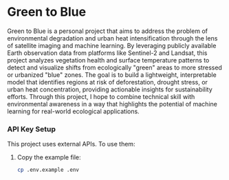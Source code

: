 # Green to Blue

Green to Blue is a personal project that aims to address the problem of environmental degradation and urban heat intensification through the lens of satellite imaging and machine learning. By leveraging publicly available Earth observation data from platforms like Sentinel-2 and Landsat, this project analyzes vegetation health and surface temperature patterns to detect and visualize shifts from ecologically "green" areas to more stressed or urbanized "blue" zones. The goal is to build a lightweight, interpretable model that identifies regions at risk of deforestation, drought stress, or urban heat concentration, providing actionable insights for sustainability efforts. Through this project, I hope to combine technical skill with environmental awareness in a way that highlights the potential of machine learning for real-world ecological applications.



### API Key Setup

This project uses external APIs. To use them:

1. Copy the example file:
   ```bash
   cp .env.example .env
